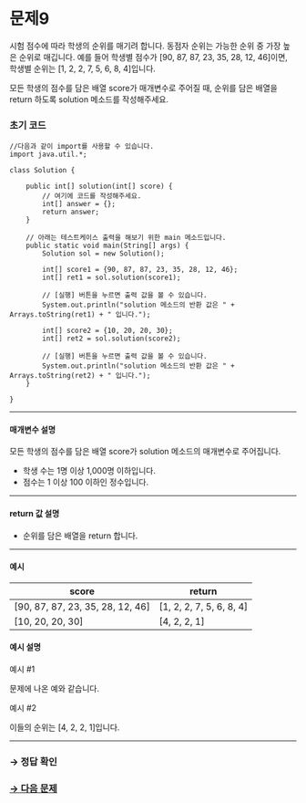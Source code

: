 # 문제9

시험 점수에 따라 학생의 순위를 매기려 합니다. 동점자 순위는 가능한 순위 중 가장 높은 순위로 매깁니다.
예를 들어 학생별 점수가 [90, 87, 87, 23, 35, 28, 12, 46]이면, 학생별 순위는 [1, 2, 2, 7, 5, 6, 8, 4]입니다.

모든 학생의 점수를 담은 배열 score가 매개변수로 주어질 때, 순위를 담은 배열을 return 하도록 solution 메소드를 작성해주세요.

### 초기 코드

```
//다음과 같이 import를 사용할 수 있습니다.
import java.util.*;

class Solution {

    public int[] solution(int[] score) {
        // 여기에 코드를 작성해주세요.
        int[] answer = {};
        return answer;
    }
    
    // 아래는 테스트케이스 출력을 해보기 위한 main 메소드입니다.
    public static void main(String[] args) {
        Solution sol = new Solution();
    
        int[] score1 = {90, 87, 87, 23, 35, 28, 12, 46};
        int[] ret1 = sol.solution(score1);
    
        // [실행] 버튼을 누르면 출력 값을 볼 수 있습니다.
        System.out.println("solution 메소드의 반환 값은 " + Arrays.toString(ret1) + " 입니다.");
    
        int[] score2 = {10, 20, 20, 30};
        int[] ret2 = sol.solution(score2);
    
        // [실행] 버튼을 누르면 출력 값을 볼 수 있습니다.
        System.out.println("solution 메소드의 반환 값은 " + Arrays.toString(ret2) + " 입니다.");
    }

}
```

---

#### 매개변수 설명
모든 학생의 점수를 담은 배열 score가 solution 메소드의 매개변수로 주어집니다.

* 학생 수는 1명 이상 1,000명 이하입니다.
* 점수는 1 이상 100 이하인 정수입니다.

---

#### return 값 설명
* 순위를 담은 배열을 return 합니다.

---

#### 예시

| score |return |
|---|---|
| [90, 87, 87, 23, 35, 28, 12, 46] | [1, 2, 2, 7, 5, 6, 8, 4] |
| [10, 20, 20, 30] | [4, 2, 2, 1] |

#### 예시 설명

예시 #1

문제에 나온 예와 같습니다.

예시 #2

이들의 순위는 [4, 2, 2, 1]입니다.

---

### → 정답 확인

### [→ 다음 문제](../no_10/ "COS Pro 2급 Java 5차 10번 문제")
